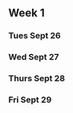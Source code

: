 ## Week 1

### Tues Sept 26
[//]: <> (This is also a comment.)
### Wed Sept 27

### Thurs Sept 28

### Fri Sept 29


